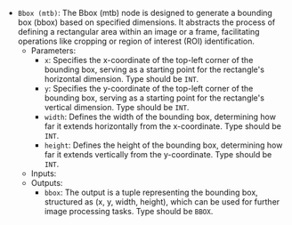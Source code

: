 - `Bbox (mtb)`: The Bbox (mtb) node is designed to generate a bounding box (bbox) based on specified dimensions. It abstracts the process of defining a rectangular area within an image or a frame, facilitating operations like cropping or region of interest (ROI) identification.
    - Parameters:
        - `x`: Specifies the x-coordinate of the top-left corner of the bounding box, serving as a starting point for the rectangle's horizontal dimension. Type should be `INT`.
        - `y`: Specifies the y-coordinate of the top-left corner of the bounding box, serving as a starting point for the rectangle's vertical dimension. Type should be `INT`.
        - `width`: Defines the width of the bounding box, determining how far it extends horizontally from the x-coordinate. Type should be `INT`.
        - `height`: Defines the height of the bounding box, determining how far it extends vertically from the y-coordinate. Type should be `INT`.
    - Inputs:
    - Outputs:
        - `bbox`: The output is a tuple representing the bounding box, structured as (x, y, width, height), which can be used for further image processing tasks. Type should be `BBOX`.
